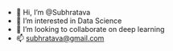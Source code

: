 - 👋 Hi, I’m @Subhratava
- 👀 I’m interested in Data Science
- 💞️ I’m looking to collaborate on deep learning
- 📫 subhratava@gmail.com

<!---
Subhratava/Subhratava is a ✨ special ✨ repository because its `README.md` (this file) appears on your GitHub profile.
You can click the Preview link to take a look at your changes.
--->
